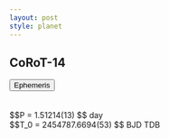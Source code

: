 ```yaml
---
layout: post
style: planet
---
```

<script src="../js/planets.js"></script>

## CoRoT-14

<!-- Tab links -->
<div class="tab">
<button class="tablinks" onclick="openCity(event, 'Ephemeris')">Ephemeris</button>
</div>

<!-- Tab content -->
<div id="Ephemeris" class="tabcontent" markdown="1">
<br/><br/>
$$P = 1.51214(13) $$ day <br/>
$$T_0 = 2454787.6694(53) $$ BJD TDB
<br/><br/>
<br/><br/>
</div>


